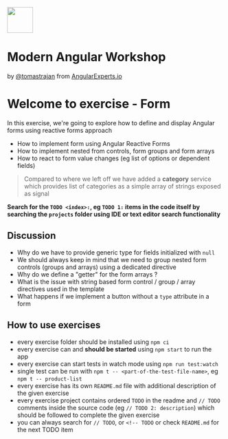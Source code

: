 <img height="60" src="https://angularexperts.io/assets/images/logo/angular-experts.svg">

# Modern Angular Workshop

by [@tomastrajan](https://twitter.com/tomastrajan) from [AngularExperts.io](https://angularexperts.io)

# Welcome to exercise - Form 

In this exercise, we're going to explore how to define and display Angular forms using reactive forms approach

- How to implement form using Angular Reactive Forms
- How to implement nested from controls, form groups and form arrays
- How to react to form value changes (eg list of options or dependent fields)

> Compared to where we left off we have added a
> **category** service which provides list of categories as a
> simple array of strings exposed as signal

**Search for the  `TODO <index>:`, eg `TODO 1:`  items in the code itself by searching the `projects` folder using IDE or text editor search functionality**

## Discussion

* Why do we have to provide generic type for fields initialized with `null`
* We should always keep in mind that we need to group nested form controls (groups and arrays) using a dedicated directive
* Why do we define a "getter" for the form arrays ?
* What is the issue with string based form control / group / array directives used in the template
* What happens if we implement a button without a `type` attribute in a form

## How to use exercises

- every exercise folder should be installed using `npm ci`
- every exercise can and **should be started** using `npm start` to run the app
- every exercise can start tests in watch mode using `npm run test:watch`
- single test can be run with `npm t -- <part-of-the-test-file-name>`, eg `npm t -- product-list`
- every exercise has its own `README.md` file with additional description of the given exercise
- every exercise project contains ordered `TODO` in the readme and `// TODO` comments inside the source code (eg `// TODO 2: description`) which should be followed to complete the given exercise
- you can always search for `// TODO`, or `<!-- TODO` or check `README.md` for the next TODO item

